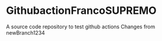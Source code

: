 # GithubactionFrancoSUPREMO
A source code repository to test github actions
Changes from newBranch1234
